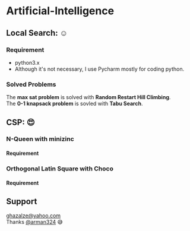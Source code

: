 # Artificial-Intelligence  
## Local Search: :relaxed:  
### Requirement  
- python3.x
- Although it's not necessary,  I use Pycharm mostly for coding python.  
### Solved Problems    
The **max sat problem** is solved with **Random Restart Hill Climbing**.  
The **0-1 knapsack problem** is sovled with **Tabu Search**.  
## CSP: :heart_eyes:
### N-Queen with minizinc  
#### Requirement  
### Orthogonal Latin Square with Choco  
#### Requirement  
## Support
ghazalze@yahoo.com    
Thanks [@arman324](https://github.com/arman324) :sweat_smile:
